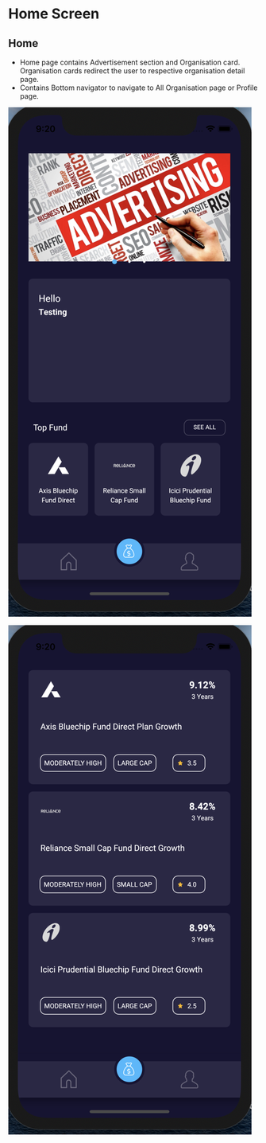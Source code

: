 # Home Screen

## Home

* Home page contains Advertisement section and Organisation card. Organisation cards redirect the user to respective organisation detail page. 
* Contains Bottom navigator to navigate to All Organisation page or Profile page.

![](../../.gitbook/assets/1%20%281%29.png)

![](../../.gitbook/assets/2.png)


